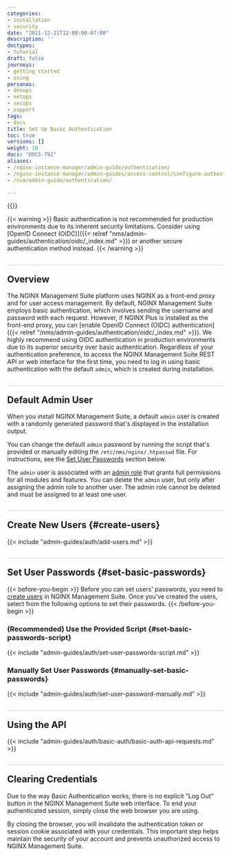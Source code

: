 ```yaml
---
categories:
- installation
- security
date: "2021-12-21T12:00:00-07:00"
description: ''
doctypes:
- tutorial
draft: false
journeys:
- getting started
- using
personas:
- devops
- netops
- secops
- support
tags:
- docs
title: Set Up Basic Authentication
toc: true
versions: []
weight: 10
docs: "DOCS-792"
aliases:
- /nginx-instance-manager/admin-guide/authentication/
- /nginx-instance-manager/admin-guides/access-control/configure-authentication/
- /nim/admin-guide/authentication/

---
```


{{<custom-styles>}}

<style>
h2 {
  border-top: 1px solid #ccc;
  padding-top:20px;
}
</style>

{{< warning >}}
Basic authentication is not recommended for production environments due to its inherent security limitations. Consider using [OpenID Connect (OIDC)]({{< relref "nms/admin-guides/authentication/oidc/_index.md" >}}) or another secure authentication method instead.
{{< /warning >}}

## Overview

The NGINX Management Suite platform uses NGINX as a front-end proxy and for user access management. By default, NGINX Management Suite employs basic authentication, which involves sending the username and password with each request. However, if NGINX Plus is installed as the front-end proxy, you can [enable OpenID Connect (OIDC) authentication]({{< relref "/nms/admin-guides/authentication/oidc/_index.md" >}}). We highly recommend using OIDC authentication in production environments due to its superior security over basic authentication. Regardless of your authentication preference, to access the NGINX Management Suite REST API or web interface for the first time, you need to log in using basic authentication with the default `admin`, which is created during installation.


## Default Admin User

When you install NGINX Management Suite, a default `admin` user is created with a randomly generated password that's displayed in the installation output.

You can change the default `admin` password by running the script that's provided or manually editing the `/etc/nms/nginx/.htpasswd` file. For instructions, see the [Set User Passwords](#set-basic-passwords) section below.

The `admin` user is associated with an [admin role]() that grants full permissions for all modules and features. You can delete the `admin` user, but only after assigning the admin role to another user. The admin role cannot be deleted and must be assigned to at least one user.

## Create New Users {#create-users}

{{< include "admin-guides/auth/add-users.md" >}}

## Set User Passwords {#set-basic-passwords}

{{< before-you-begin >}}
Before you can set users' passwords, you need to [create users](#create-users) in NGINX Management Suite. Once you've created the users, select from the following options to set their passwords.
{{< /before-you-begin >}}

### (Recommended) Use the Provided Script {#set-basic-passwords-script}

{{< include "admin-guides/auth/set-user-passwords-script.md" >}}

### Manually Set User Passwords {#manually-set-basic-passwords}

{{< include "admin-guides/auth/set-user-password-manually.md" >}}


## Using the API

{{< include "admin-guides/auth/basic-auth/basic-auth-api-requests.md" >}}

## Clearing Credentials

Due to the way Basic Authentication works, there is no explicit "Log Out" button in the NGINX Management Suite web interface. To end your authenticated session, simply close the web browser you are using.

By closing the browser, you will invalidate the authentication token or session cookie associated with your credentials. This important step helps maintain the security of your account and prevents unauthorized access to NGINX Management Suite.
